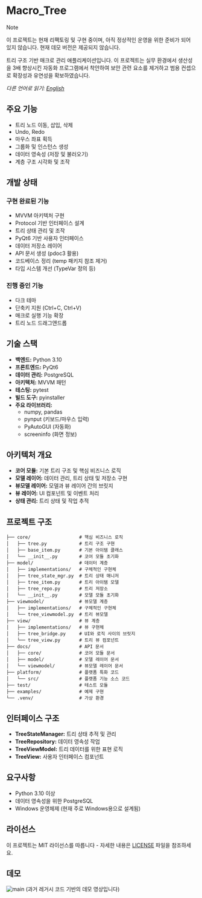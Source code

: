 # Macro_Tree

> [!NOTE]
> 이 프로젝트는 현재 리팩토링 및 구현 중이며, 아직 정상적인 운영을 위한 준비가 되어 있지 않습니다. 현재 데모 버전은 제공되지 않습니다.

트리 구조 기반 매크로 관리 애플리케이션입니다. 이 프로젝트는 실무 환경에서 생산성을 3배 향상시킨 자동화 프로그램에서 착안하여 보안 관련 요소를 제거하고 범용 컨셉으로 확장성과 유연성을 확보하였습니다.

*다른 언어로 읽기: [English](README.md)*

## 주요 기능
- 트리 노드 이동, 삽입, 삭제
- Undo, Redo
- 마우스 좌표 획득
- 그룹화 및 인스턴스 생성
- 데이터 영속성 (저장 및 불러오기)
- 계층 구조 시각화 및 조작

## 개발 상태
### 구현 완료된 기능
- MVVM 아키텍처 구현
- Protocol 기반 인터페이스 설계
- 트리 상태 관리 및 조작
- PyQt6 기반 사용자 인터페이스
- 데이터 저장소 레이어
- API 문서 생성 (pdoc3 활용)
- 코드베이스 정리 (temp 패키지 참조 제거)
- 타입 시스템 개선 (TypeVar 정의 등)

### 진행 중인 기능
- 다크 테마
- 단축키 지원 (Ctrl+C, Ctrl+V)
- 매크로 실행 기능 확장
- 트리 노드 드래그앤드롭

## 기술 스택
- **백엔드:** Python 3.10
- **프론트엔드:** PyQt6
- **데이터 관리:** PostgreSQL
- **아키텍처:** MVVM 패턴
- **테스팅:** pytest
- **빌드 도구:** pyinstaller
- **주요 라이브러리:**
  - numpy, pandas
  - pynput (키보드/마우스 입력)
  - PyAutoGUI (자동화)
  - screeninfo (화면 정보)

## 아키텍처 개요
- **코어 모듈:** 기본 트리 구조 및 핵심 비즈니스 로직
- **모델 레이어:** 데이터 관리, 트리 상태 및 저장소 구현
- **뷰모델 레이어:** 모델과 뷰 레이어 간의 브릿지
- **뷰 레이어:** UI 컴포넌트 및 이벤트 처리
- **상태 관리:** 트리 상태 및 작업 추적

## 프로젝트 구조
```
├── core/                  # 핵심 비즈니스 로직
│   ├── tree.py            # 트리 구조 구현
│   ├── base_item.py       # 기본 아이템 클래스
│   └── __init__.py        # 코어 모듈 초기화
├── model/                 # 데이터 계층
│   ├── implementations/   # 구체적인 구현체
│   ├── tree_state_mgr.py  # 트리 상태 매니저
│   ├── tree_item.py       # 트리 아이템 모델
│   ├── tree_repo.py       # 트리 저장소
│   └── __init__.py        # 모델 모듈 초기화
├── viewmodel/             # 뷰모델 계층
│   ├── implementations/   # 구체적인 구현체
│   └── tree_viewmodel.py  # 트리 뷰모델
├── view/                  # 뷰 계층
│   ├── implementations/   # 뷰 구현체
│   ├── tree_bridge.py     # UI와 로직 사이의 브릿지
│   └── tree_view.py       # 트리 뷰 컴포넌트
├── docs/                  # API 문서
│   ├── core/              # 코어 모듈 문서
│   ├── model/             # 모델 레이어 문서
│   └── viewmodel/         # 뷰모델 레이어 문서
├── platform/              # 플랫폼 특화 코드
│   └── src/               # 플랫폼 기능 소스 코드
├── test/                  # 테스트 모듈
├── examples/              # 예제 구현
└── .venv/                 # 가상 환경
```

## 인터페이스 구조
- **TreeStateManager:** 트리 상태 추적 및 관리
- **TreeRepository:** 데이터 영속성 작업
- **TreeViewModel:** 트리 데이터를 위한 표현 로직
- **TreeView:** 사용자 인터페이스 컴포넌트

## 요구사항
- Python 3.10 이상
- 데이터 영속성을 위한 PostgreSQL
- Windows 운영체제 (현재 주로 Windows용으로 설계됨)

## 라이선스
이 프로젝트는 MIT 라이선스를 따릅니다 - 자세한 내용은 [LICENSE](LICENSE) 파일을 참조하세요.

## 데모
![main](https://user-images.githubusercontent.com/110750614/211150674-dfd5aa99-2ea1-47f3-839d-2494f83ab985.gif)
(과거 레거시 코드 기반의 데모 영상입니다) 